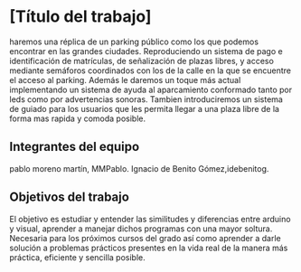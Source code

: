# [Título del trabajo]

haremos una réplica de un parking público como los que podemos encontrar en las grandes ciudades. Reproduciendo un sistema de pago e identificación de matrículas, de señalización de plazas libres, y acceso mediante semáforos coordinados con los de la calle en la que se encuentre el acceso al parking. Además le daremos un toque más actual implementando un sistema de ayuda al aparcamiento conformado tanto por leds como por advertencias sonoras. Tambien introduciremos un sistema de guiado para los usuarios que les permita llegar a una plaza libre de la forma mas rapida y comoda posible.

## Integrantes del equipo
pablo moreno martín, MMPablo.
Ignacio de Benito Gómez,idebenitog.

## Objetivos del trabajo
El objetivo es estudiar y entender las similitudes y diferencias entre arduino y visual, aprender a manejar dichos programas con una mayor soltura. Necesaria para los próximos cursos del grado así como aprender a darle solución a problemas prácticos presentes en la vida real de la manera más práctica, eficiente y sencilla posible. 
